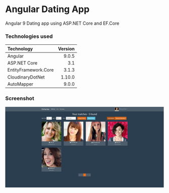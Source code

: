# Angular Dating App
Angular 9 Dating app using ASP.NET Core and EF.Core

### Technologies used
| Technology           | Version |
|:----------------------|--------:|
| Angular              | 9.0.5   |
| ASP.NET Core         | 3.1   |
| EntityFramework.Core | 3.1.3   |
| CloudinaryDotNet     | 1.10.0  |
| AutoMapper           | 9.0.0  |

### Screenshot

![screenshot](https://github.com/Matthiee/NgDating/raw/master/screenshot.JPG "Screenshot")
